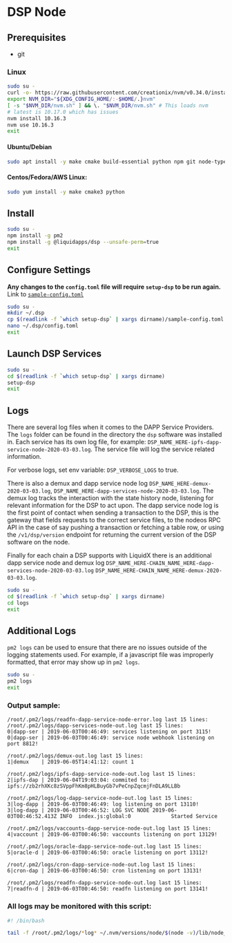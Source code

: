DSP Node
========

## Prerequisites

- git

### Linux
```bash
sudo su -
curl -o- https://raw.githubusercontent.com/creationix/nvm/v0.34.0/install.sh | bash
export NVM_DIR="${XDG_CONFIG_HOME/:-$HOME/.}nvm"
[ -s "$NVM_DIR/nvm.sh" ] && \. "$NVM_DIR/nvm.sh" # This loads nvm
# latest is 10.17.0 which has issues
nvm install 10.16.3
nvm use 10.16.3
exit
```

#### Ubuntu/Debian
```bash
sudo apt install -y make cmake build-essential python npm git node-typescript
```

#### Centos/Fedora/AWS Linux:
```bash
sudo yum install -y make cmake3 python
```

## Install
```bash
sudo su -
npm install -g pm2
npm install -g @liquidapps/dsp --unsafe-perm=true
exit
```

## Configure Settings
**Any changes to the `config.toml` file will require `setup-dsp` to be run again.**  Link to [`sample-config.toml`](https://github.com/liquidapps-io/zeus-sdk/blob/master/boxes/groups/dapp-network/dapp-services-deploy/sample-config.toml)

```bash
sudo su -
mkdir ~/.dsp
cp $(readlink -f `which setup-dsp` | xargs dirname)/sample-config.toml ~/.dsp/config.toml
nano ~/.dsp/config.toml
exit
```

## Launch DSP Services
```bash
sudo su -
cd $(readlink -f `which setup-dsp` | xargs dirname)
setup-dsp
exit
```

## Logs
There are several log files when it comes to the DAPP Service Providers.  The `logs` folder can be found in the directory the `dsp` software was installed in.  Each service has its own log file, for example: `DSP_NAME_HERE-ipfs-dapp-service-node-2020-03-03.log`.  The service file will log the service related information.  

For verbose logs, set env variable: `DSP_VERBOSE_LOGS` to true.

There is also a demux and dapp service node log `DSP_NAME_HERE-demux-2020-03-03.log`, `DSP_NAME_HERE-dapp-services-node-2020-03-03.log`.  The demux log tracks the interaction with the state history node, listening for relevant information for the DSP to act upon.  The dapp service node log is the first point of contact when sending a transaction to the DSP, this is the gateway that fields requests to the correct service files, to the nodeos RPC API in the case of say pushing a transaction or fetching a table row, or using the `/v1/dsp/version` endpoint for returning the current version of the DSP software on the node.

Finally for each chain a DSP supports with LiquidX there is an additional dapp service node and demux log `DSP_NAME_HERE-CHAIN_NAME_HERE-dapp-services-node-2020-03-03.log` `DSP_NAME_HERE-CHAIN_NAME_HERE-demux-2020-03-03.log`.

```bash
sudo su -
cd $(readlink -f `which setup-dsp` | xargs dirname)
cd logs
exit
```

## Additional Logs
`pm2 logs` can be used to ensure that there are no issues outside of the logging statements used.  For example, if a javascript file was improperly formatted, that error may show up in `pm2 logs`.

```bash
sudo su -
pm2 logs
exit
```

### Output sample:
```
/root/.pm2/logs/readfn-dapp-service-node-error.log last 15 lines:
/root/.pm2/logs/dapp-services-node-out.log last 15 lines:
0|dapp-ser | 2019-06-03T00:46:49: services listening on port 3115!
0|dapp-ser | 2019-06-03T00:46:49: service node webhook listening on port 8812!

/root/.pm2/logs/demux-out.log last 15 lines:
1|demux    | 2019-06-05T14:41:12: count 1

/root/.pm2/logs/ipfs-dapp-service-node-out.log last 15 lines:
2|ipfs-dap | 2019-06-04T19:03:04: commited to: ipfs://zb2rhXKc8zSVppFhKm8pHLBuyGb7vPeCnpZqcmjFnDLA9LLBb

/root/.pm2/logs/log-dapp-service-node-out.log last 15 lines:
3|log-dapp | 2019-06-03T00:46:49: log listening on port 13110!
3|log-dapp | 2019-06-03T00:46:52: LOG SVC NODE 2019-06-03T00:46:52.413Z INFO  index.js:global:0             Started Service

/root/.pm2/logs/vaccounts-dapp-service-node-out.log last 15 lines:
4|vaccount | 2019-06-03T00:46:50: vaccounts listening on port 13129!

/root/.pm2/logs/oracle-dapp-service-node-out.log last 15 lines:
5|oracle-d | 2019-06-03T00:46:50: oracle listening on port 13112!

/root/.pm2/logs/cron-dapp-service-node-out.log last 15 lines:
6|cron-dap | 2019-06-03T00:46:50: cron listening on port 13131!

/root/.pm2/logs/readfn-dapp-service-node-out.log last 15 lines:
7|readfn-d | 2019-06-03T00:46:50: readfn listening on port 13141!

```

### All logs may be monitored with this script:

```bash
#! /bin/bash

tail -f /root/.pm2/logs/*log* ~/.nvm/versions/node/$(node -v)/lib/node_modules/@liquidapps/dsp/zeus_boxes/dapp-services-deploy/logs/*log*
```